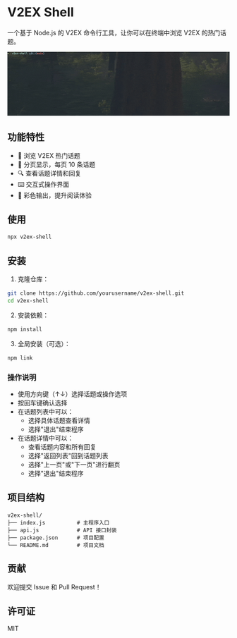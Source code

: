 # V2EX Shell

一个基于 Node.js 的 V2EX 命令行工具，让你可以在终端中浏览 V2EX 的热门话题。

<div align="center">
  <img src="./demo/demo.gif">
</div>

## 功能特性

- 📱 浏览 V2EX 热门话题
- 📄 分页显示，每页 10 条话题
- 🔍 查看话题详情和回复
- ⌨️ 交互式操作界面
- 🎨 彩色输出，提升阅读体验

## 使用

```bash
npx v2ex-shell
```

## 安装

1. 克隆仓库：
```bash
git clone https://github.com/yourusername/v2ex-shell.git
cd v2ex-shell
```

2. 安装依赖：
```bash
npm install
```

3. 全局安装（可选）：
```bash
npm link
```

### 操作说明

- 使用方向键（↑↓）选择话题或操作选项
- 按回车键确认选择
- 在话题列表中可以：
  - 选择具体话题查看详情
  - 选择"退出"结束程序
- 在话题详情中可以：
  - 查看话题内容和所有回复
  - 选择"返回列表"回到话题列表
  - 选择"上一页"或"下一页"进行翻页
  - 选择"退出"结束程序

## 项目结构

```
v2ex-shell/
├── index.js          # 主程序入口
├── api.js            # API 接口封装
├── package.json      # 项目配置
└── README.md         # 项目文档
```

## 贡献

欢迎提交 Issue 和 Pull Request！

## 许可证

MIT 